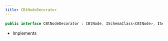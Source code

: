 ```yaml
---
title: CBtNodeDecorator
---
```


```csharp
public interface CBtNodeDecorator : CBtNode, ISchemaClass<CBtNode>, ISchemaClass<CBtNodeDecorator>, ISchemaField, ISchemaClass, INativeHandle
```

- Implements

